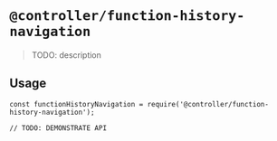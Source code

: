 # `@controller/function-history-navigation`

> TODO: description

## Usage

```
const functionHistoryNavigation = require('@controller/function-history-navigation');

// TODO: DEMONSTRATE API
```
